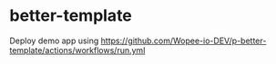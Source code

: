 # better-template
Deploy demo app using https://github.com/Wopee-io-DEV/p-better-template/actions/workflows/run.yml
